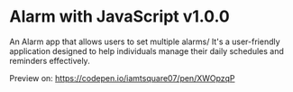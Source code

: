 # Alarm with JavaScript v1.0.0
An Alarm app that allows users to set multiple alarms/ It's a user-friendly application designed to help individuals manage their daily schedules and reminders effectively.

Preview on: https://codepen.io/iamtsquare07/pen/XWOpzqP
